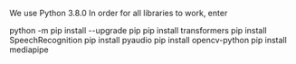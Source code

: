 We use Python 3.8.0
In order for all libraries to work, enter



python -m pip install --upgrade pip
pip install transformers
pip install SpeechRecognition
pip install pyaudio
pip install opencv-python
pip install mediapipe
